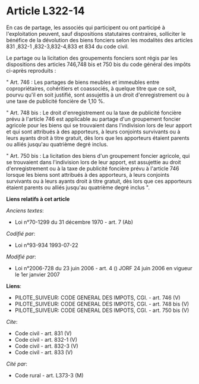 # Article L322-14

En cas de partage, les associés qui participent ou ont participé à l'exploitation peuvent, sauf dispositions statutaires
contraires, solliciter le bénéfice de la dévolution des biens fonciers selon les modalités des articles 831
,832-1
,832-3,832-4,833 et 834 du code civil.

Le partage ou la licitation des groupements fonciers sont régis par les dispositions des articles 746,748 bis et 750 bis du
code général des impôts ci-après reproduits :

" Art. 746 : Les partages de biens meubles et immeubles entre copropriétaires, cohéritiers et coassociés, à quelque titre que
ce soit, pourvu qu'il en soit justifié, sont assujettis à un droit d'enregistrement ou à une taxe de publicité foncière de
1,10 %.

" Art. 748 bis : Le droit d'enregistrement ou la taxe de publicité foncière prévu à l'article 746 est applicable au partage
d'un groupement foncier agricole pour les biens qui se trouvaient dans l'indivision lors de leur apport et qui sont attribués
à des apporteurs, à leurs conjoints survivants ou à leurs ayants droit à titre gratuit, dès lors que les apporteurs étaient
parents ou alliés jusqu'au quatrième degré inclus.

" Art. 750 bis : La licitation des biens d'un groupement foncier agricole, qui se trouvaient dans l'indivision lors de leur
apport, est assujettie au droit d'enregistrement ou à la taxe de publicité foncière prévu à l'article 746 lorsque les biens
sont attribués à des apporteurs, à leurs conjoints survivants ou à leurs ayants droit à titre gratuit, dès lors que ces
apporteurs étaient parents ou alliés jusqu'au quatrième degré inclus ".

**Liens relatifs à cet article**

_Anciens textes_:

  - Loi n°70-1299 du 31 décembre 1970 - art. 7 (Ab)

_Codifié par_:

  - Loi n°93-934 1993-07-22

_Modifié par_:

  - Loi n°2006-728 du 23 juin 2006 - art. 4 () JORF 24 juin 2006 en vigueur le 1er janvier 2007

**Liens**:

  - PILOTE_SUIVEUR: CODE GENERAL DES IMPOTS, CGI. - art. 746 (V)
  - PILOTE_SUIVEUR: CODE GENERAL DES IMPOTS, CGI. - art. 748 bis (V)
  - PILOTE_SUIVEUR: CODE GENERAL DES IMPOTS, CGI. - art. 750 bis (V)

_Cite_:

  - Code civil - art. 831 (V)
  - Code civil - art. 832-1 (V)
  - Code civil - art. 832-3 (V)
  - Code civil - art. 833 (V)

_Cité par_:

  - Code rural - art. L373-3 (M)
